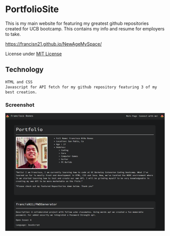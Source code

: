 # PortfolioSite

This is my main website for featuring my greatest github repositories created for UCB bootcamp.
This contains my info and resume for employers to take.

https://francisn21.github.io/NewAgeMySpace/

License under [MIT License](License)

## Technology

```
HTML and CSS
Javascript for API fetch for my github repository featuring 3 of my best creation.

```

### Screenshot

![](Assets/Files/NewAgeMySpace.PNG)
